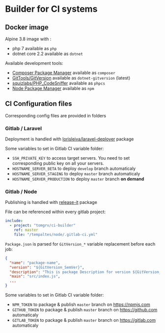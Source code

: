 # Builder for CI systems

## Docker image

Alpine 3.8 image with :

- php 7 available as `php`
- dotnet core 2.2 available as `dotnet`

Available development tools:

- [Composer Package Manager](https://getcomposer.org/) available as `composer`
- [GitTools/GitVersion](https://github.com/GitTools/GitVersion) available as `dotnet-gitversion` (latest)
- [squizlabs/PHP_CodeSniffer](https://github.com/squizlabs/PHP_CodeSniffer) available as `phpcs`
- [Node Package Manager](https://www.npmjs.com) available as `npm`

## CI Configuration files

Corresponding config files are provided in folders

### Gitlab / Laravel

Deployment is handled with [lorisleiva/laravel-deployer](https://github.com/lorisleiva/laravel-deployer) package

Some variables to set in Gitlab CI variable folder:

- `SSH_PRIVATE_KEY` to access target servers. You need to set corresponding public key on all your servers.
- `HOSTNAME_SERVER_BETA` to deploy `develop` branch automaticaly
- `HOSTNAME_SERVER_STAGING` to deploy `master` branch automaticaly
- `HOSTNAME_SERVER_PRODUCTION` to deploy `master` branch **on demand**

### Gitlab / Node

Publishing is handled with [release-it](https://www.npmjs.com/package/release-it) package

File can be referenced within every gitlab project:

```yaml
include:
  - project: "tomgrv/ci-builder"
    ref: master
    file: "/tempaltes/node/.gitlab-ci.yml"
```

`Package.json` is parsed for `GitVersion_*` variable replacement before each job:

```json
{
  "name": "package-name",
  "version": "${GitVersion_SemVer}",
  "description": "This is package Description for version ${GitVersion_InformationalVersion}",
  "main": "src/index.js",
  ...
}
```

Some variables to set in Gitlab CI variable folder:

- `NPM_TOKEN` to package & publish `master` branch on https://npmjs.com
- `GITHUB_TOKEN` to package & publish `master` branch on https://github.com automaticaly
- `GITLAB_TOKEN` to package & publish `master` branch on https://gitlab.com automaticaly
